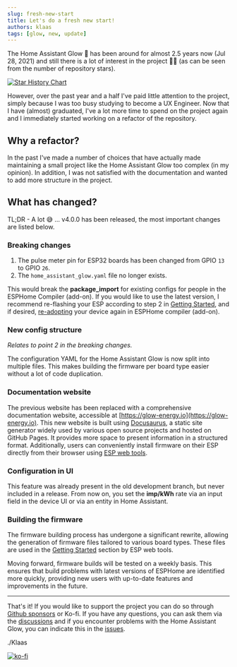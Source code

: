 ```yaml
---
slug: fresh-new-start
title: Let's do a fresh new start!
authors: klaas
tags: [glow, new, update]
---
```


The Home Assistant Glow 🌟 has been around for almost 2.5 years now (Jul 28, 2021) and still there is a lot of interest in the project 🙏🏻 (as can be seen from the number of repository stars).

[![Star History Chart](https://api.star-history.com/svg?repos=klaasnicolaas/home-assistant-glow&type=Date)](https://star-history.com/#klaasnicolaas/home-assistant-glow)
<!-- truncate -->

However, over the past year and a half I've paid little attention to the project, simply because I was too busy studying to become a UX Engineer. Now that I have (almost) graduated, I've a lot more time to spend on the project again and I immediately started working on a refactor of the repository.

## Why a refactor?

In the past I've made a number of choices that have actually made maintaining a small project like the Home Assistant Glow too complex (in my opinion). In addition, I was not satisfied with the documentation and wanted to add more structure in the project.

## What has changed?

TL;DR - A lot 😅 ... v4.0.0 has been released, the most important changes are listed below.

### Breaking changes

1. The pulse meter pin for ESP32 boards has been changed from GPIO `13` to GPIO `26`.
2. The `home_assistant_glow.yaml` file no longer exists.

This would break the **package_import** for existing configs for people in the ESPHome Compiler (add-on). If you would like to use the latest version, I recommend re-flashing your ESP according to step 2 in [Getting Started](/docs/getting-started#step-2-install-firmware), and if desired, [re-adopting](/docs/advanced/firmware_changes#adopting-the-device) your device again in ESPHome compiler (add-on).

### New config structure

_Relates to point 2 in the breaking changes._

The configuration YAML for the Home Assistant Glow is now split into multiple files. This makes building the firmware per board type easier without a lot of code duplication.

### Documentation website

The previous website has been replaced with a comprehensive documentation website, accessible at [https://glow-energy.io](https://glow-energy.io). This new website is built using [Docusaurus](https://docusaurus.io/), a static site generator widely used by various open source projects and hosted on GitHub Pages. It provides more space to present information in a structured format. Additionally, users can conveniently install firmware on their ESP directly from their browser using [ESP web tools](https://esphome.github.io/esp-web-tools/).

### Configuration in UI

This feature was already present in the old development branch, but never included in a release. From now on, you set the **imp/kWh** rate via an input field in the device UI or via an entity in Home Assistant.

### Building the firmware

The firmware building process has undergone a significant rewrite, allowing the generation of firmware files tailored to various board types. These files are used in the [Getting Started](/docs/getting-started#step-2-install-firmware) section by ESP web tools.

Moving forward, firmware builds will be tested on a weekly basis. This ensures that build problems with latest versions of ESPHome are identified more quickly, providing new users with up-to-date features and improvements in the future.

---

That's it! If you would like to support the project you can do so through [Github sponsors](https://github.com/sponsors/klaasnicolaas) or Ko-fi. If you have any questions, you can ask them via the [discussions](https://github.com/klaasnicolaas/home-assistant-glow/discussions) and if you encounter problems with the Home Assistant Glow, you can indicate this in the [issues](https://github.com/klaasnicolaas/home-assistant-glow/issues).

./Klaas

[![ko-fi](https://ko-fi.com/img/githubbutton_sm.svg)](https://ko-fi.com/F1F1SW69D)
